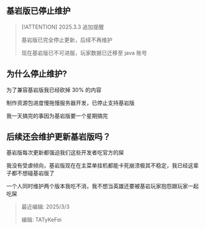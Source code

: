 ## 基岩版已停止维护

> [!ATTENTION]
> 2025.3.3 追加提醒
>
> 基岩版已完全停止更新，后续不再维护
>
> 现在基岩版已不可进服，玩家数据已迁移至 java 账号

## 为什么停止维护?

为了兼容基岩版我已经砍掉 30% 的内容

制作资源包进度慢拖慢服务器开发，已停止支持基岩版

我一天搞完的事因为基岩版要一个星期搞完

## 后续还会维护更新基岩版吗？

基岩版每次更新都强迫我们这些开发者吃官方的屎

我没有受虐倾向，基岩版现在在主菜单挂机都能卡死崩溃极其不稳定，我已经这辈子都不想碰基岩版了

一个人同时维护两个版本我吃不消，我不想当英雄还要被基岩玩家抱怨跟玩家一起吃屎

> 最近编辑: 2025/3/3
>
> 编辑: TATyKeFei